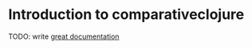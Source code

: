 # Introduction to comparativeclojure

TODO: write [great documentation](http://jacobian.org/writing/what-to-write/)
